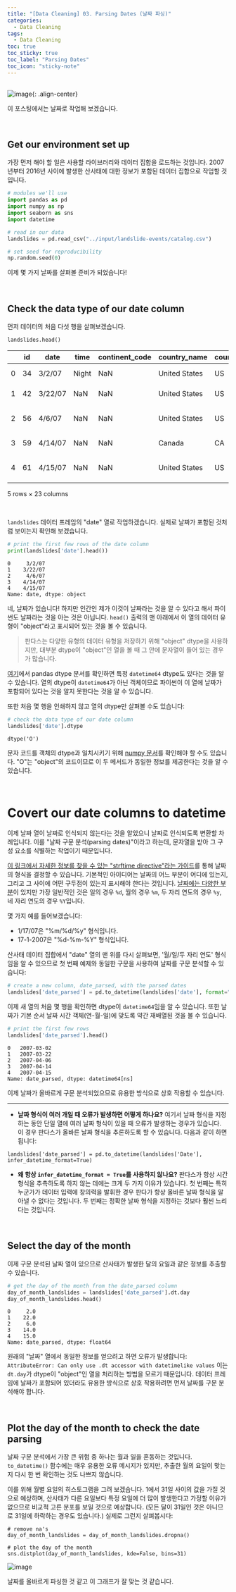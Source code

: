 ```yaml
---
title: "[Data Cleaning] 03. Parsing Dates (날짜 파싱)"
categories:
  - Data Cleaning
tags:
  - Data Cleaning
toc: true
toc_sticky: true
toc_label: "Parsing Dates"
toc_icon: "sticky-note"
---
```


<br>![image](https://github.com/leechanwoo-kor/leechanwoo-kor.github.io/assets/55765292/af91093f-993a-430e-8ded-d5107098faf1){: .align-center}<br>

이 포스팅에서는 날짜로 작업해 보겠습니다.

<br>

## Get our environment set up

가장 먼저 해야 할 일은 사용할 라이브러리와 데이터 집합을 로드하는 것입니다. 2007년부터 2016년 사이에 발생한 산사태에 대한 정보가 포함된 데이터 집합으로 작업할 것입니다.

```python
# modules we'll use
import pandas as pd
import numpy as np
import seaborn as sns
import datetime

# read in our data
landslides = pd.read_csv("../input/landslide-events/catalog.csv")

# set seed for reproducibility
np.random.seed(0)
```

이제 몇 가지 날짜를 살펴볼 준비가 되었습니다!

<br>

## Check the data type of our date column

먼저 데이터의 처음 다섯 행을 살펴보겠습니다.

```python
landslides.head()
```

|   | id | date    | time  | continent_code | country_name  | country_code | state/province | population | city/town        | distance | ... | geolocation                               | hazard_type | landslide_type     | landslide_size | trigger  | storm_name | injuries | fatalities | source_name                | source_link                                       |
|---|----|---------|-------|----------------|---------------|--------------|----------------|------------|------------------|----------|-----|-------------------------------------------|-------------|--------------------|----------------|----------|------------|----------|------------|----------------------------|---------------------------------------------------|
| 0 | 34 | 3/2/07  | Night | NaN            | United States | US           | Virginia       | 16000      | Cherry Hill      | 3.40765  | ... | (38.600900000000003, -77.268199999999993) | Landslide   | Landslide          | Small          | Rain     | NaN        | NaN      | NaN        | NBC 4 news                 | http://www.nbc4.com/news/11186871/detail.html     |
| 1 | 42 | 3/22/07 | NaN   | NaN            | United States | US           | Ohio           | 17288      | New Philadelphia | 3.33522  | ... | (40.517499999999998, -81.430499999999995) | Landslide   | Landslide          | Small          | Rain     | NaN        | NaN      | NaN        | Canton Rep.com             | http://www.cantonrep.com/index.php?ID=345054&C... |
| 2 | 56 | 4/6/07  | NaN   | NaN            | United States | US           | Pennsylvania   | 15930      | Wilkinsburg      | 2.91977  | ... | (40.4377, -79.915999999999997)            | Landslide   | Landslide          | Small          | Rain     | NaN        | NaN      | NaN        | The Pittsburgh Channel.com | https://web.archive.org/web/20080423132842/htt... |
| 3 | 59 | 4/14/07 | NaN   | NaN            | Canada        | CA           | Quebec         | 42786      | Châteauguay      | 2.98682  | ... | (45.322600000000001, -73.777100000000004) | Landslide   | Riverbank collapse | Small          | Rain     | NaN        | NaN      | NaN        | Le Soleil                  | http://www.hebdos.net/lsc/edition162007/articl... |
| 4 | 61 | 4/15/07 | NaN   | NaN            | United States | US           | Kentucky       | 6903       | Pikeville        | 5.66542  | ... | (37.432499999999997, -82.493099999999998) | Landslide   | Landslide          | Small          | Downpour | NaN        | NaN      | 0.0        | Matthew Crawford (KGS)     | NaN                                               |

5 rows × 23 columns

<br>

`landslides` 데이터 프레임의 "date" 열로 작업하겠습니다. 실제로 날짜가 포함된 것처럼 보이는지 확인해 보겠습니다.

```python
# print the first few rows of the date column
print(landslides['date'].head())
```

```
0     3/2/07
1    3/22/07
2     4/6/07
3    4/14/07
4    4/15/07
Name: date, dtype: object
```

네, 날짜가 있습니다! 하지만 인간인 제가 이것이 날짜라는 것을 알 수 있다고 해서 파이썬도 날짜라는 것을 아는 것은 아닙니다. `head()` 출력의 맨 아래에서 이 열의 데이터 유형이 "object"라고 표시되어 있는 것을 볼 수 있습니다.

> 판다스는 다양한 유형의 데이터 유형을 저장하기 위해 "object" dtype을 사용하지만, 대부분 dtype이 "object"인 열을 볼 때 그 안에 문자열이 들어 있는 경우가 많습니다.

[여기](https://pandas.pydata.org/pandas-docs/stable/user_guide/basics.html)에서 pandas dtype 문서를 확인하면 특정 `datetime64` dtype도 있다는 것을 알 수 있습니다. 열의 dtype이 `datetime64`가 아닌 객체이므로 파이썬이 이 열에 날짜가 포함되어 있다는 것을 알지 못한다는 것을 알 수 있습니다.

또한 처음 몇 행을 인쇄하지 않고 열의 dtype만 살펴볼 수도 있습니다:

```python
# check the data type of our date column
landslides['date'].dtype
```

```
dtype('O')
```

문자 코드를 객체의 dtype과 일치시키기 위해 [numpy 문서](https://docs.scipy.org/doc/numpy-1.12.0/reference/generated/numpy.dtype.kind.html#numpy.dtype.kind)를 확인해야 할 수도 있습니다. "O"는 "object"의 코드이므로 이 두 메서드가 동일한 정보를 제공한다는 것을 알 수 있습니다.

<br>

# Covert our date columns to datetime

이제 날짜 열이 날짜로 인식되지 않는다는 것을 알았으니 날짜로 인식되도록 변환할 차례입니다. 이를 "날짜 구문 분석(parsing dates)"이라고 하는데, 문자열을 받아 그 구성 요소를 식별하는 작업이기 때문입니다.

[이 링크에서 자세한 정보를 찾을 수 있는 "strftime directive"라는 가이드](https://strftime.org/)를 통해 날짜의 형식을 결정할 수 있습니다. 기본적인 아이디어는 날짜의 어느 부분이 어디에 있는지, 그리고 그 사이에 어떤 구두점이 있는지 표시해야 한다는 것입니다. [날짜에는 다양한 부분](https://strftime.org/)이 있지만 가장 일반적인 것은 일의 경우 `%d`, 월의 경우 `%m`, 두 자리 연도의 경우 `%y`, 네 자리 연도의 경우 `%Y`입니다.

몇 가지 예를 들어보겠습니다:

- 1/17/07은 "%m/%d/%y" 형식입니다.
- 17-1-2007은 "%d-%m-%Y" 형식입니다.

산사태 데이터 집합에서 "date" 열의 맨 위를 다시 살펴보면, '월/일/두 자리 연도' 형식임을 알 수 있으므로 첫 번째 예제와 동일한 구문을 사용하여 날짜를 구문 분석할 수 있습니다:

```python
# create a new column, date_parsed, with the parsed dates
landslides['date_parsed'] = pd.to_datetime(landslides['date'], format="%m/%d/%y")
```

이제 새 열의 처음 몇 행을 확인하면 dtype이 `datetime64`임을 알 수 있습니다. 또한 날짜가 기본 순서 날짜 시간 객체(연-월-일)에 맞도록 약간 재배열된 것을 볼 수 있습니다.

```python
# print the first few rows
landslides['date_parsed'].head()
```

```
0   2007-03-02
1   2007-03-22
2   2007-04-06
3   2007-04-14
4   2007-04-15
Name: date_parsed, dtype: datetime64[ns]
```

이제 날짜가 올바르게 구문 분석되었으므로 유용한 방식으로 상호 작용할 수 있습니다.

---

- **날짜 형식이 여러 개일 때 오류가 발생하면 어떻게 하나요?** 여기서 날짜 형식을 지정하는 동안 단일 열에 여러 날짜 형식이 있을 때 오류가 발생하는 경우가 있습니다. 이 경우 판다스가 올바른 날짜 형식을 추론하도록 할 수 있습니다. 다음과 같이 하면 됩니다:

`landslides['date_parsed'] = pd.to_datetime(landslides['Date'], infer_datetime_format=True)`

- **왜 항상 `infer_datetime_format = True`를 사용하지 않나요?** 판다스가 항상 시간 형식을 추측하도록 하지 않는 데에는 크게 두 가지 이유가 있습니다. 첫 번째는 특히 누군가가 데이터 입력에 창의력을 발휘한 경우 판다가 항상 올바른 날짜 형식을 알아낼 수 없다는 것입니다. 두 번째는 정확한 날짜 형식을 지정하는 것보다 훨씬 느리다는 것입니다.

<br>

## Select the day of the month

이제 구문 분석된 날짜 열이 있으므로 산사태가 발생한 달의 요일과 같은 정보를 추출할 수 있습니다.

```python
# get the day of the month from the date_parsed column
day_of_month_landslides = landslides['date_parsed'].dt.day
day_of_month_landslides.head()
```

```
0     2.0
1    22.0
2     6.0
3    14.0
4    15.0
Name: date_parsed, dtype: float64
```

원래의 "날짜" 열에서 동일한 정보를 얻으려고 하면 오류가 발생합니다: `AttributeError: Can only use .dt accessor with datetimelike values` 이는 `dt.day`가 dtype이 "object"인 열을 처리하는 방법을 모르기 때문입니다. 데이터 프레임에 날짜가 포함되어 있더라도 유용한 방식으로 상호 작용하려면 먼저 날짜를 구문 분석해야 합니다.

<br>

## Plot the day of the month to check the date parsing

날짜 구문 분석에서 가장 큰 위험 중 하나는 월과 일을 혼동하는 것입니다. `to_datetime()` 함수에는 매우 유용한 오류 메시지가 있지만, 추출한 월의 요일이 맞는지 다시 한 번 확인하는 것도 나쁘지 않습니다.

이를 위해 월별 요일의 히스토그램을 그려 보겠습니다. 1에서 31일 사이의 값을 가질 것으로 예상하며, 산사태가 다른 요일보다 특정 요일에 더 많이 발생한다고 가정할 이유가 없으므로 비교적 고른 분포를 보일 것으로 예상합니다. (모든 달이 31일인 것은 아니므로 31일에 하락하는 경우도 있습니다.) 실제로 그런지 살펴봅시다:

```
# remove na's
day_of_month_landslides = day_of_month_landslides.dropna()

# plot the day of the month
sns.distplot(day_of_month_landslides, kde=False, bins=31)
```

![image](https://github.com/leechanwoo-kor/leechanwoo-kor.github.io/assets/55765292/4bde5e1a-7db8-4ab4-b7ca-2a7616e2050a)

날짜를 올바르게 파싱한 것 같고 이 그래프가 잘 맞는 것 같습니다.
